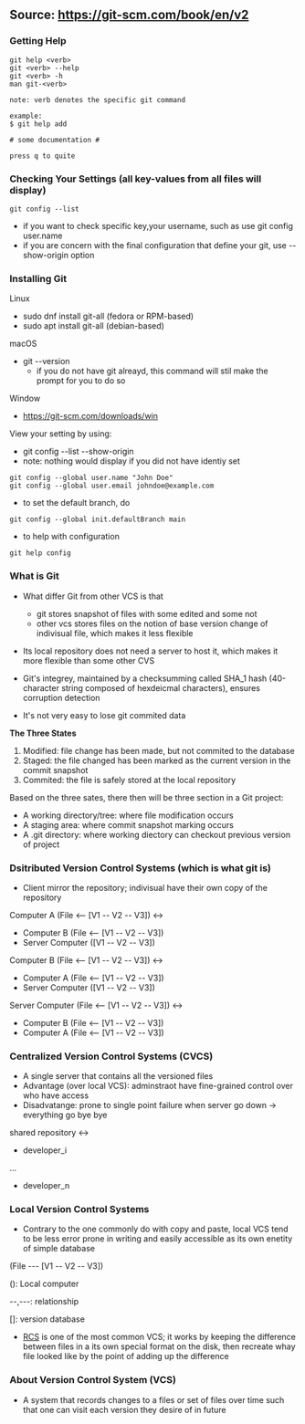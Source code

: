 ## Source: https://git-scm.com/book/en/v2

### Getting Help
```
git help <verb>
git <verb> --help
git <verb> -h
man git-<verb>

note: verb denotes the specific git command

example: 
$ git help add

# some documentation #

press q to quite
```
### Checking Your Settings (all key-values from all files will display)
```
git config --list

```
- if you want to check specific key,your username, such as use git config user.name
- if you are concern with the final configuration that define your git, use --show-origin option

### Installing Git
Linux
- sudo dnf install git-all (fedora or RPM-based)
- sudo apt install git-all (debian-based)

macOS
- git --version
    - if you do not have git alreayd, this command will stil make the prompt for you to do so

Window
- https://git-scm.com/downloads/win


View your setting by using:
- git config --list --show-origin
- note: nothing would display if you did not have identiy set
```
git config --global user.name "John Doe"
git config --global user.email johndoe@example.com
```
- to set the default branch, do
```
git config --global init.defaultBranch main
```
- to help with configuration
```
git help config
```

### What is Git
- What differ Git from other VCS is that
    - git stores snapshot of files with some edited and some not
    - other vcs stores files on the notion of base version change of indivisual file, which makes it less flexible
- Its local repository does not need a server to host it, which makes it more flexible than some other CVS

- Git's integrey, maintained by a checksumming called SHA_1 hash (40-character string composed of hexdeicmal characters), ensures corruption detection

- It's not very easy to lose git commited data

**The Three States**
1. Modified: file change has been made, but not commited to the database
2. Staged: the file changed has been marked as the current version in the commit snapshot
3. Commited: the file is safely stored at the local repository

Based on the three sates, there then will be three section in a Git project:
- A working directory/tree: where file modification occurs
- A staging area: where commit snapshot marking occurs
- A .git directory: where working diectory can checkout previous version of project

### Dsitributed Version Control Systems (which is what git is)
- Client mirror the repository; indivisual have their own copy of the repository

Computer A (File <-- [V1 -- V2 -- V3]) $\leftrightarrow$ 
- Computer B (File <-- [V1 -- V2 -- V3])
- Server Computer ([V1 -- V2 -- V3])

Computer B (File <-- [V1 -- V2 -- V3]) $\leftrightarrow$ 
- Computer A (File <-- [V1 -- V2 -- V3])
- Server Computer ([V1 -- V2 -- V3])

Server Computer (File <-- [V1 -- V2 -- V3]) $\leftrightarrow$ 
- Computer B (File <-- [V1 -- V2 -- V3])
- Computer A (File <-- [V1 -- V2 -- V3])
### Centralized Version Control Systems (CVCS)
- A single server that contains all the versioned files
- Advantage (over local VCS): adminstraot have fine-grained control over who have access
- Disadvatange: prone to single point failure when server go down -> everything go bye bye

shared repository $\leftrightarrow$ 
- developer_i

...

- developer_n

### Local Version Control Systems
- Contrary to the one commonly do with copy and paste, local VCS tend to be less error prone in writing and easily accessible as its own enetity of simple database 

(File --- [V1 -- V2 -- V3])

(): Local computer

--,---: relationship

[]: version database

- [RCS](https://www.gnu.org/software/rcs/) is one of the most common VCS; it works by keeping the difference between files in a its own special format on the disk, then recreate whay file looked like by the point of adding up the difference

### About Version Control System (VCS)
- A system that records changes to a files or set of files over time such that one can visit each version they desire of in future
